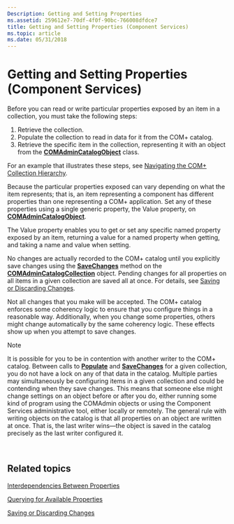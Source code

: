 ```yaml
---
Description: Getting and Setting Properties
ms.assetid: 259612e7-70df-4f0f-90bc-766008dfdce7
title: Getting and Setting Properties (Component Services)
ms.topic: article
ms.date: 05/31/2018
---
```


# Getting and Setting Properties (Component Services)

Before you can read or write particular properties exposed by an item in a collection, you must take the following steps:

1.  Retrieve the collection.
2.  Populate the collection to read in data for it from the COM+ catalog.
3.  Retrieve the specific item in the collection, representing it with an object from the [**COMAdminCatalogObject**](comadmincatalogobject.md) class.

For an example that illustrates these steps, see [Navigating the COM+ Collection Hierarchy](navigating-the-com--collection-hierarchy.md).

Because the particular properties exposed can vary depending on what the item represents; that is, an item representing a component has different properties than one representing a COM+ application. Set any of these properties using a single generic property, the Value property, on [**COMAdminCatalogObject**](comadmincatalogobject.md).

The Value property enables you to get or set any specific named property exposed by an item, returning a value for a named property when getting, and taking a name and value when setting.

No changes are actually recorded to the COM+ catalog until you explicitly save changes using the [**SaveChanges**](/windows/desktop/api/ComAdmin/nf-comadmin-icatalogcollection-savechanges) method on the [**COMAdminCatalogCollection**](comadmincatalogcollection.md) object. Pending changes for all properties on all items in a given collection are saved all at once. For details, see [Saving or Discarding Changes](saving-or-discarding-changes.md).

Not all changes that you make will be accepted. The COM+ catalog enforces some coherency logic to ensure that you configure things in a reasonable way. Additionally, when you change some properties, others might change automatically by the same coherency logic. These effects show up when you attempt to save changes.

> [!Note]  
> It is possible for you to be in contention with another writer to the COM+ catalog. Between calls to [**Populate**](/windows/desktop/api/ComAdmin/nf-comadmin-icatalogcollection-populate) and [**SaveChanges**](/windows/desktop/api/ComAdmin/nf-comadmin-icatalogcollection-savechanges) for a given collection, you do not have a lock on any of that data in the catalog. Multiple parties may simultaneously be configuring items in a given collection and could be contending when they save changes. This means that someone else might change settings on an object before or after you do, either running some kind of program using the COMAdmin objects or using the Component Services administrative tool, either locally or remotely. The general rule with writing objects on the catalog is that all properties on an object are written at once. That is, the last writer wins—the object is saved in the catalog precisely as the last writer configured it.

 

## Related topics

<dl> <dt>

[Interdependencies Between Properties](interdependencies-between-properties.md)
</dt> <dt>

[Querying for Available Properties](querying-for-available-properties.md)
</dt> <dt>

[Saving or Discarding Changes](saving-or-discarding-changes.md)
</dt> </dl>

 

 



